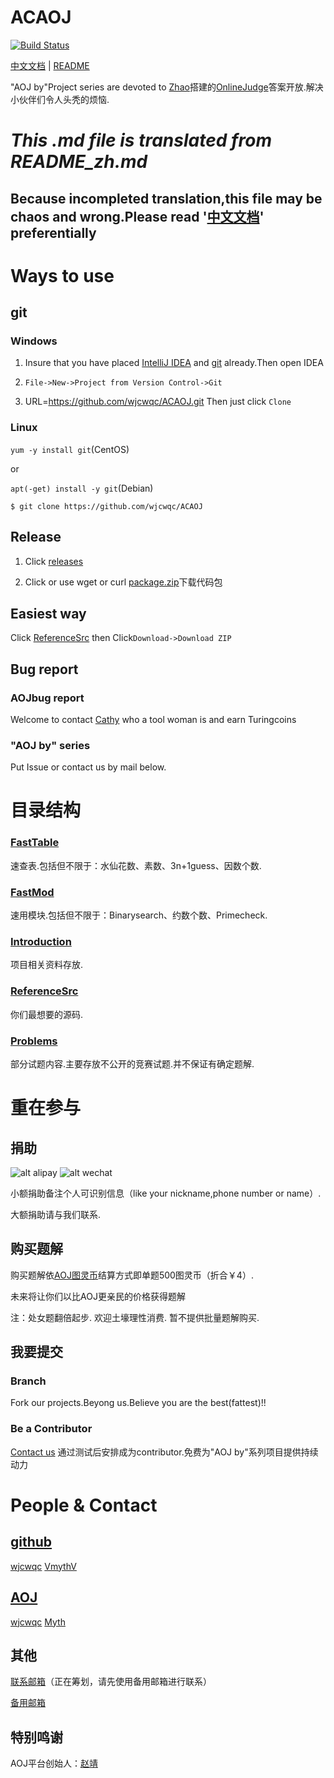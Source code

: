 # ACAOJ

[![Build Status](https://travis-ci.org/wjcwqc/ACAOJ.svg?branch=master)](https://travis-ci.org/wjcwqc/ACAOJ)

[中文文档](README.md) | [README](README-en.md)

"AOJ by"Project series are devoted to [Zhao](https://github.com/webturing)搭建的[OnlineJudge](https://github.com/zhblue/hustoj)答案开放.解决小伙伴们令人头秃的烦恼.


# *This .md file is translated from README_zh.md*

## Because incompleted translation,this file may be chaos and wrong.Please read '[中文文档](README.md)' preferentially

# Ways to use

## git

### Windows

1. Insure that you have placed [IntelliJ IDEA](https://www.jetbrains.com/idea/) and [git](https://git-scm.com/) already.Then open IDEA

2. `File->New->Project from Version Control->Git`

3. URL=https://github.com/wjcwqc/ACAOJ.git Then just click ````Clone````

### Linux

`yum -y install git`(CentOS)

or

`apt(-get) install -y git`(Debian)

    $ git clone https://github.com/wjcwqc/ACAOJ

## Release

1. Click [releases](https://github.com/wjcwqc/ACAOJ/releases)

2. Click or use wget or curl [package.zip](https://github.com/wjcwqc/ACAOJ/releases/package.zip)下载代码包

## Easiest way

Click [ReferenceSrc](https://github.com/wjcwqc/ACAOJ/ReferenceSrc) then Click````Download->Download ZIP````

## Bug report

### AOJbug report

Welcome to contact [Cathy](https://www.webturing.com/userinfo.php?user=2604150210) who a tool woman is and earn Turingcoins

### "AOJ by" series

Put Issue or contact us by mail below.

# 目录结构

### [FastTable](https://github.com/wjcwqc/ACAOJ/FastTable)

速查表.包括但不限于：水仙花数、素数、3n+1guess、因数个数.

### [FastMod](https://github.com/wjcwqc/ACAOJ/FastMod)

速用模块.包括但不限于：Binarysearch、约数个数、Primecheck.

### [Introduction](https://github.com/wjcwqc/ACAOJ/Introduction)

项目相关资料存放.

### [ReferenceSrc](https://github.com/wjcwqc/ACAOJ/ReferenceSrc)

你们最想要的源码.

### [Problems](https://github.com/wjcwqc/ACAOJ/Problems)

部分试题内容.主要存放不公开的竞赛试题.并不保证有确定题解.

# 重在参与


## 捐助

![alt alipay](Introduction/zfb.png "Alipay")
![alt wechat](Introduction/wx.png "Wechat")



小额捐助备注个人可识别信息（like your nickname,phone number or name）.

大额捐助请与我们联系.

## 购买题解

购买题解依[AOJ图灵币](https://www.webturing.com/wallet.php)结算方式即单题500图灵币（折合￥4）.

未来将让你们以比AOJ更亲民的价格获得题解

注：处女题翻倍起步.
欢迎土壕理性消费.
暂不提供批量题解购买.

## 我要提交

### Branch

Fork our projects.Beyong us.Believe you are the best(fattest)!!

### Be a Contributor

[Contact us](##其他)
通过测试后安排成为contributor.免费为"AOJ by"系列项目提供持续动力

# People & Contact

## [github](https://github.com)

[wjcwqc](https://github.com/wjcwqc) 
[VmythV](https://github.com/VmythV)

## [AOJ](https://www.webturing.com)

[wjcwqc](https://www.webturing.com/userinfo.php?user=2703170216)
[Myth](https://www.webturing.com/userinfo.php?user=2703170112)

## 其他

[联系邮箱](mailto:admin@wjcwqc.com)（正在筹划，请先使用备用邮箱进行联系）

[备用邮箱](mailto:wjcwqc@gmail.com)

## 特别鸣谢

AOJ平台创始人：[赵靖](https://www.webturing.com/userinfo.php?user=acm)

